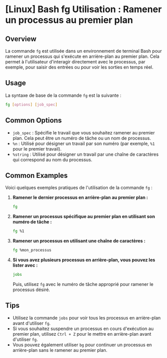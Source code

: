 # [Linux] Bash fg Utilisation : Ramener un processus au premier plan

## Overview
La commande `fg` est utilisée dans un environnement de terminal Bash pour ramener un processus qui s'exécute en arrière-plan au premier plan. Cela permet à l'utilisateur d'interagir directement avec le processus, par exemple, pour saisir des entrées ou pour voir les sorties en temps réel.

## Usage
La syntaxe de base de la commande `fg` est la suivante :

```bash
fg [options] [job_spec]
```

## Common Options
- `job_spec` : Spécifie le travail que vous souhaitez ramener au premier plan. Cela peut être un numéro de tâche ou un nom de processus.
- `%n` : Utilisé pour désigner un travail par son numéro (par exemple, `%1` pour le premier travail).
- `%string` : Utilisé pour désigner un travail par une chaîne de caractères qui correspond au nom du processus.

## Common Examples
Voici quelques exemples pratiques de l'utilisation de la commande `fg` :

1. **Ramener le dernier processus en arrière-plan au premier plan :**
   ```bash
   fg
   ```

2. **Ramener un processus spécifique au premier plan en utilisant son numéro de tâche :**
   ```bash
   fg %1
   ```

3. **Ramener un processus en utilisant une chaîne de caractères :**
   ```bash
   fg %mon_processus
   ```

4. **Si vous avez plusieurs processus en arrière-plan, vous pouvez les lister avec :**
   ```bash
   jobs
   ```
   Puis, utilisez `fg` avec le numéro de tâche approprié pour ramener le processus désiré.

## Tips
- Utilisez la commande `jobs` pour voir tous les processus en arrière-plan avant d'utiliser `fg`.
- Si vous souhaitez suspendre un processus en cours d'exécution au premier plan, utilisez `Ctrl + Z` pour le mettre en arrière-plan avant d'utiliser `fg`.
- Vous pouvez également utiliser `bg` pour continuer un processus en arrière-plan sans le ramener au premier plan.